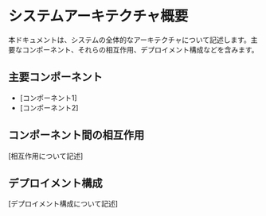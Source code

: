 # システムアーキテクチャ概要

本ドキュメントは、システムの全体的なアーキテクチャについて記述します。主要なコンポーネント、それらの相互作用、デプロイメント構成などを含みます。

## 主要コンポーネント

- [コンポーネント1]
- [コンポーネント2]

## コンポーネント間の相互作用

[相互作用について記述]

## デプロイメント構成

[デプロイメント構成について記述]
